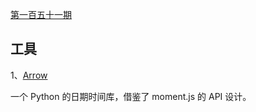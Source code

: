 [第一百五十一期](https://github.com/ruanyf/weekly/blob/master/docs/issue-151.md)

## 工具

1、[Arrow](https://github.com/arrow-py/arrow)

一个 Python 的日期时间库，借鉴了 moment.js 的 API 设计。